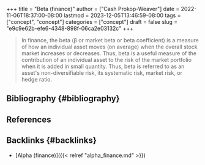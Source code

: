 +++
title = "Beta (finance)"
author = ["Cash Prokop-Weaver"]
date = 2022-11-06T18:37:00-08:00
lastmod = 2023-12-05T13:46:59-08:00
tags = ["concept", "concept"]
categories = ["concept"]
draft = false
slug = "e9c9e62b-efe6-4348-898f-06ca2e03132c"
+++

> In finance, the beta (β or market beta or beta coefficient) is a measure of how an individual asset moves (on average) when the overall stock market increases or decreases. Thus, beta is a useful measure of the contribution of an individual asset to the risk of the market portfolio when it is added in small quantity. Thus, beta is referred to as an asset's non-diversifiable risk, its systematic risk, market risk, or hedge ratio.


## Bibliography {#bibliography}

## References

<style>.csl-entry{text-indent: -1.5em; margin-left: 1.5em;}</style><div class="csl-bib-body">
</div>


## Backlinks {#backlinks}

-   [Alpha (finance)]({{< relref "alpha_finance.md" >}})
